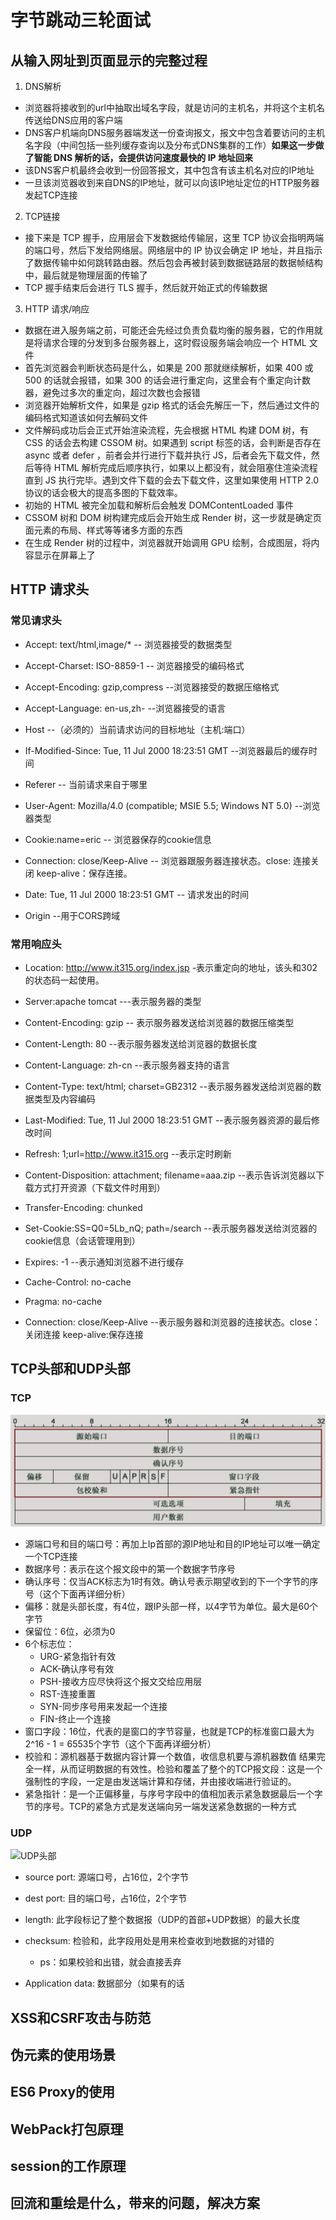 # 字节跳动三轮面试

## 从输入网址到页面显示的完整过程

1. DNS解析

- 浏览器将接收到的url中抽取出域名字段，就是访问的主机名，并将这个主机名传送给DNS应用的客户端
- DNS客户机端向DNS服务器端发送一份查询报文，报文中包含着要访问的主机名字段（中间包括一些列缓存查询以及分布式DNS集群的工作）**如果这一步做了智能 DNS 解析的话，会提供访问速度最快的 IP 地址回来**
- 该DNS客户机最终会收到一份回答报文，其中包含有该主机名对应的IP地址
- 一旦该浏览器收到来自DNS的IP地址，就可以向该IP地址定位的HTTP服务器发起TCP连接

2. TCP链接

-  接下来是 TCP 握手，应用层会下发数据给传输层，这里 TCP 协议会指明两端的端口号，然后下发给网络层。网络层中的 IP 协议会确定 IP 地址，并且指示了数据传输中如何跳转路由器。然后包会再被封装到数据链路层的数据帧结构中，最后就是物理层面的传输了
- TCP 握手结束后会进行 TLS 握手，然后就开始正式的传输数据

3. HTTP 请求/响应

- 数据在进入服务端之前，可能还会先经过负责负载均衡的服务器，它的作用就是将请求合理的分发到多台服务器上，这时假设服务端会响应一个 HTML 文件
- 首先浏览器会判断状态码是什么，如果是 200 那就继续解析，如果 400 或 500 的话就会报错，如果 300 的话会进行重定向，这里会有个重定向计数器，避免过多次的重定向，超过次数也会报错
- 浏览器开始解析文件，如果是 gzip 格式的话会先解压一下，然后通过文件的编码格式知道该如何去解码文件
- 文件解码成功后会正式开始渲染流程，先会根据 HTML 构建 DOM 树，有 CSS 的话会去构建 CSSOM 树。如果遇到 script 标签的话，会判断是否存在 async 或者 defer ，前者会并行进行下载并执行 JS，后者会先下载文件，然后等待 HTML 解析完成后顺序执行，如果以上都没有，就会阻塞住渲染流程直到 JS 执行完毕。遇到文件下载的会去下载文件，这里如果使用 HTTP 2.0 协议的话会极大的提高多图的下载效率。
- 初始的 HTML 被完全加载和解析后会触发 DOMContentLoaded 事件
- CSSOM 树和 DOM 树构建完成后会开始生成 Render 树，这一步就是确定页面元素的布局、样式等等诸多方面的东西
- 在生成 Render 树的过程中，浏览器就开始调用 GPU 绘制，合成图层，将内容显示在屏幕上了

## HTTP 请求头

### 常见请求头

- Accept: text/html,image/*      -- 浏览器接受的数据类型

- Accept-Charset: ISO-8859-1     -- 浏览器接受的编码格式

- Accept-Encoding: gzip,compress  --浏览器接受的数据压缩格式

- Accept-Language: en-us,zh-       --浏览器接受的语言

- Host          --（必须的）当前请求访问的目标地址（主机:端口）

- If-Modified-Since: Tue, 11 Jul 2000 18:23:51 GMT  --浏览器最后的缓存时间

- Referer      -- 当前请求来自于哪里

- User-Agent: Mozilla/4.0 (compatible; MSIE 5.5; Windows NT 5.0)  --浏览器类型

- Cookie:name=eric                     -- 浏览器保存的cookie信息

- Connection: close/Keep-Alive            -- 浏览器跟服务器连接状态。close: 连接关闭  keep-alive：保存连接。

- Date: Tue, 11 Jul 2000 18:23:51 GMT      -- 请求发出的时间
- Origin    --用于CORS跨域

### 常用响应头

- Location: http://www.it315.org/index.jsp   -表示重定向的地址，该头和302的状态码一起使用。

- Server:apache tomcat                 ---表示服务器的类型

- Content-Encoding: gzip                 -- 表示服务器发送给浏览器的数据压缩类型

- Content-Length: 80                    --表示服务器发送给浏览器的数据长度

- Content-Language: zh-cn               --表示服务器支持的语言

- Content-Type: text/html; charset=GB2312   --表示服务器发送给浏览器的数据类型及内容编码

- Last-Modified: Tue, 11 Jul 2000 18:23:51 GMT  --表示服务器资源的最后修改时间

- Refresh: 1;url=http://www.it315.org     --表示定时刷新

- Content-Disposition: attachment; filename=aaa.zip --表示告诉浏览器以下载方式打开资源（下载文件时用到）

- Transfer-Encoding: chunked

- Set-Cookie:SS=Q0=5Lb_nQ; path=/search   --表示服务器发送给浏览器的cookie信息（会话管理用到）

- Expires: -1                           --表示通知浏览器不进行缓存

- Cache-Control: no-cache

- Pragma: no-cache

- Connection: close/Keep-Alive           --表示服务器和浏览器的连接状态。close：关闭连接 keep-alive:保存连接
  

## TCP头部和UDP头部

### TCP

![TCP头部](imgs/TCP头部.png)

- 源端口号和目的端口号：再加上Ip首部的源IP地址和目的IP地址可以唯一确定一个TCP连接 
- 数据序号：表示在这个报文段中的第一个数据字节序号 
- 确认序号：仅当ACK标志为1时有效。确认号表示期望收到的下一个字节的序号（这个下面再详细分析） 
- 偏移：就是头部长度，有4位，跟IP头部一样，以4字节为单位。最大是60个字节 
- 保留位：6位，必须为0 
- 6个标志位： 
  - URG-紧急指针有效 
  - ACK-确认序号有效 
  - PSH-接收方应尽快将这个报文交给应用层 
  - RST-连接重置 
  - SYN-同步序号用来发起一个连接 
  - FIN-终止一个连接
- 窗口字段：16位，代表的是窗口的字节容量，也就是TCP的标准窗口最大为2^16 - 1 = 65535个字节（这个下面再详细分析）
- 校验和：源机器基于数据内容计算一个数值，收信息机要与源机器数值 结果完全一样，从而证明数据的有效性。检验和覆盖了整个的TCP报文段：这是一个强制性的字段，一定是由发送端计算和存储，并由接收端进行验证的。
- 紧急指针：是一个正偏移量，与序号字段中的值相加表示紧急数据最后一个字节的序号。TCP的紧急方式是发送端向另一端发送紧急数据的一种方式

### UDP

![UDP头部](http://ww4.sinaimg.cn/large/006tNc79gy1g651n97cgsj30ep0agmxe.jpg)

- source port: 源端口号，占16位，2个字节 
- dest port: 目的端口号，占16位，2个字节 
- length: 此字段标记了整个数据报（UDP的首部+UDP数据）的最大长度 
- checksum: 检验和，此字段用处是用来检查收到地数据的对错的 
  - ps：如果校验和出错，就会直接丢弃 

- Application data: 数据部分（如果有的话

## XSS和CSRF攻击与防范



## 伪元素的使用场景



## ES6 Proxy的使用



## WebPack打包原理



## session的工作原理 



## 回流和重绘是什么，带来的问题，解决方案

